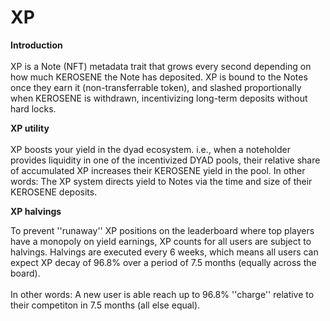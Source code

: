 # XP

**Introduction**\
\
XP is a Note (NFT) metadata trait that grows every second depending on how much KEROSENE the Note has deposited. XP is bound to the Notes once they earn it (non-transferrable token), and slashed proportionally when KEROSENE is withdrawn, incentivizing long-term deposits without hard locks.

**XP utility**\
\
XP boosts your yield in the dyad ecosystem. i.e., when a noteholder provides liquidity in one of the incentivized DYAD pools, their relative share of accumulated XP increases their KEROSENE yield in the pool. In other words: The XP system directs yield to Notes via the time and size of their KEROSENE deposits.

**XP halvings**

To prevent ''runaway'' XP positions on the leaderboard where top players have a monopoly on yield earnings, XP counts for all users are subject to halvings. Halvings are executed every 6 weeks, which means all users can expect XP decay of 96.8% over a period of 7.5 months (equally across the board).\
\
In other words: A new user is able reach up to 96.8% ''charge'' relative to their competiton in 7.5 months (all else equal).

